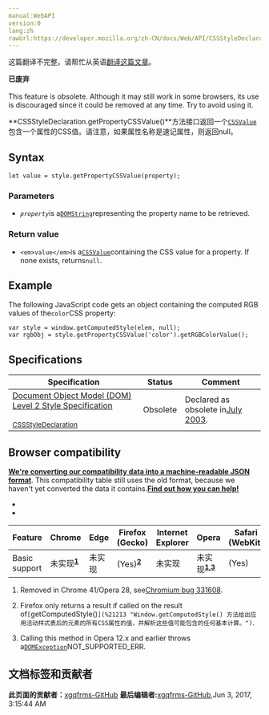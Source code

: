 ```yaml
---
manual:WebAPI
version:0
lang:zh
rawUrl:https://developer.mozilla.org/zh-CN/docs/Web/API/CSSStyleDeclaration/getPropertyCSSValue
---
```




这篇翻译不完整。请帮忙从英语[翻译这篇文章](%23497 "")。






**已废弃**<br></br>This feature is obsolete. Although it may still work in some browsers, its use is discouraged since it could be removed at any time. Try to avoid using it.




**CSSStyleDeclaration.getPropertyCSSValue()**方法接口返回一个[`CSSValue`](%2600 "此页面仍未被本地化, 期待您的翻译!")包含一个属性的CSS值。请注意，如果属性名称是速记属性，则返回null。


## Syntax<a name="Syntax"></a>

```
let value = style.getPropertyCSSValue(property);
```

### Parameters<a name="Parameters"></a>

* <em>`property`</em>is a[`DOMString`](%2651 "DOMString 是一个UTF-16字符串。由于JavaScript已经使用了这样的字符串，所以DOMString 直接映射到 一个String。")representing the property name to be retrieved.

### Return value<a name="Return_value"></a>

* `<em>value</em>`is a[`CSSValue`](%2600 "此页面仍未被本地化, 期待您的翻译!")containing the CSS value for a property. If none exists, returns`null`.

## Example<a name="Example"></a>


The following JavaScript code gets an object containing the computed RGB values of the`color`CSS property:


```
var style = window.getComputedStyle(elem, null);
var rgbObj = style.getPropertyCSSValue('color').getRGBColorValue();
```

## Specifications<a name="Specifications"></a>
Specification | Status | Comment 
 ---  |  ---  |  ---  | 
[Document Object Model (DOM) Level 2 Style Specification<br></br><small>CSSStyleDeclaration</small>](%23473 "") | Obsolete | Declared as obsolete in[July 2003](%23498 ""). 


## **Browser compatibility**<a name="Browser_compatibility"></a>


**[We&#39;re converting our compatibility data into a machine-readable JSON format](%3344 "")**. This compatibility table still uses the old format, because we haven&#39;t yet converted the data it contains.**[Find out how you can help!](%3392 "")**


* 
* 
Feature | Chrome | Edge | Firefox (Gecko) | Internet Explorer | Opera | Safari (WebKit) 
 ---  |  ---  |  ---  |  ---  |  ---  |  ---  |  ---  | 
Basic support | 未实现<sup>**[1](%23499 "")**</sup> | 未实现 | (Yes)<sup>**[2](%23500 "")**</sup> | 未实现 | 未实现<sup>**[1](%23499 ""),[3](%23501 "")**</sup> | (Yes) 





1. Removed in Chrome 41/Opera 28, see[Chromium bug 331608](%23502 "").



2. Firefox only returns a result if called on the result of`[`getComputedStyle()`](%21213 "Window.getComputedStyle() 方法给出应用活动样式表后的元素的所有CSS属性的值，并解析这些值可能包含的任何基本计算。")`.



3. Calling this method in Opera 12.x and earlier throws a[`DOMException`](%2635 "此页面仍未被本地化, 期待您的翻译!")NOT_SUPPORTED_ERR.




## 文档标签和贡献者
**此页面的贡献者：**[xgqfrms-GitHub](%57 "")
**最后编辑者:**[xgqfrms-GitHub](%57 ""),<time>Jun 3, 2017, 3:15:44 AM</time>


